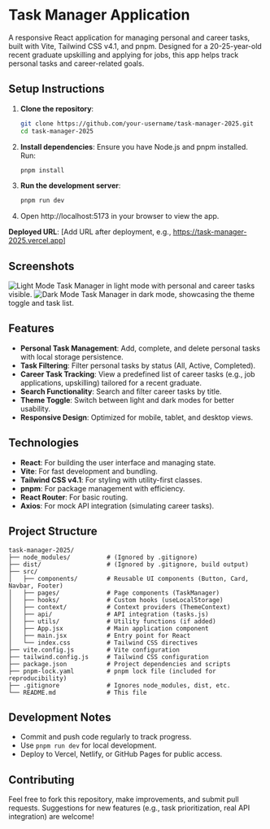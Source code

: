 # Task Manager Application

A responsive React application for managing personal and career tasks, built with Vite, Tailwind CSS v4.1, and pnpm. Designed for a 20-25-year-old recent graduate upskilling and applying for jobs, this app helps track personal tasks and career-related goals.

## Setup Instructions

1. **Clone the repository**:
   ```bash
   git clone https://github.com/your-username/task-manager-2025.git
   cd task-manager-2025
   ```

2. **Install dependencies**:
   Ensure you have Node.js and pnpm installed.
   Run:
   ```bash
   pnpm install
   ```

3. **Run the development server**:
   ```bash
   pnpm run dev
   ```

4. Open http://localhost:5173 in your browser to view the app.

**Deployed URL**: [Add URL after deployment, e.g., https://task-manager-2025.vercel.app]

## Screenshots

<img src="images/light-mode.png" alt="Light Mode">
Task Manager in light mode with personal and career tasks visible.

<img src="images/dark-mode.png" alt="Dark Mode">
Task Manager in dark mode, showcasing the theme toggle and task list.

## Features

- **Personal Task Management**: Add, complete, and delete personal tasks with local storage persistence.
- **Task Filtering**: Filter personal tasks by status (All, Active, Completed).
- **Career Task Tracking**: View a predefined list of career tasks (e.g., job applications, upskilling) tailored for a recent graduate.
- **Search Functionality**: Search and filter career tasks by title.
- **Theme Toggle**: Switch between light and dark modes for better usability.
- **Responsive Design**: Optimized for mobile, tablet, and desktop views.

## Technologies

- **React**: For building the user interface and managing state.
- **Vite**: For fast development and bundling.
- **Tailwind CSS v4.1**: For styling with utility-first classes.
- **pnpm**: For package management with efficiency.
- **React Router**: For basic routing.
- **Axios**: For mock API integration (simulating career tasks).

## Project Structure

```
task-manager-2025/
├── node_modules/          # (Ignored by .gitignore)
├── dist/                  # (Ignored by .gitignore, build output)
├── src/
│   ├── components/        # Reusable UI components (Button, Card, Navbar, Footer)
│   ├── pages/             # Page components (TaskManager)
│   ├── hooks/             # Custom hooks (useLocalStorage)
│   ├── context/           # Context providers (ThemeContext)
│   ├── api/               # API integration (tasks.js)
│   ├── utils/             # Utility functions (if added)
│   ├── App.jsx            # Main application component
│   ├── main.jsx           # Entry point for React
│   └── index.css          # Tailwind CSS directives
├── vite.config.js         # Vite configuration
├── tailwind.config.js     # Tailwind CSS configuration
├── package.json           # Project dependencies and scripts
├── pnpm-lock.yaml         # pnpm lock file (included for reproducibility)
├── .gitignore             # Ignores node_modules, dist, etc.
└── README.md              # This file
```

## Development Notes

- Commit and push code regularly to track progress.
- Use `pnpm run dev` for local development.
- Deploy to Vercel, Netlify, or GitHub Pages for public access.

## Contributing

Feel free to fork this repository, make improvements, and submit pull requests. Suggestions for new features (e.g., task prioritization, real API integration) are welcome!

